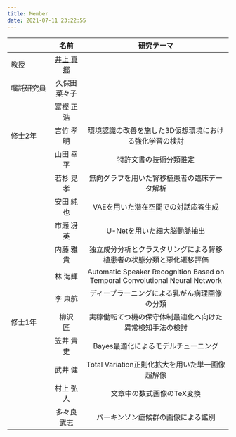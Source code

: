 ```yaml
---
title: Member
date: 2021-07-11 23:22:55
---
```


||名前|研究テーマ|
|:-|:-:|:-:|
|教授|[井上 真郷](./inoue)|  |
|嘱託研究員|久保田 菜々子|　|
|　　　　　|富樫 正浩|　|
|修士2年|吉竹 孝明|環境認識の改善を施した3D仮想環境における強化学習の検討|
|      |山田 幸平|特許文書の技術分類推定|
|      |若杉 晃孝|無向グラフを用いた腎移植患者の臨床データ解析|
|      |安田 純也|VAEを用いた潜在空間での対話応答生成|
|      |市瀬 冴英|U-Netを用いた細大脳動脈抽出|
|      |内藤 雅貴|独立成分分析とクラスタリングによる腎移植患者の状態分類と悪化遷移評価|
|      |林 海輝|Automatic Speaker Recognition Based on Temporal Convolutional Neural Network|
|      |李 東航|ディープラーニングによる乳がん病理画像の分類|
|修士1年|柳沢　匠|実稼働転てつ機の保守体制最適化へ向けた異常検知手法の検討|
|      |笠井 貴史|Bayes最適化によるモデルチューニング|
|      |武井 健|Total Variation正則化拡大を用いた単一画像超解像|
|      |村上 弘人|文章中の数式画像のTeX変換|
|      |多々良 武志|パーキンソン症候群の画像による鑑別|
